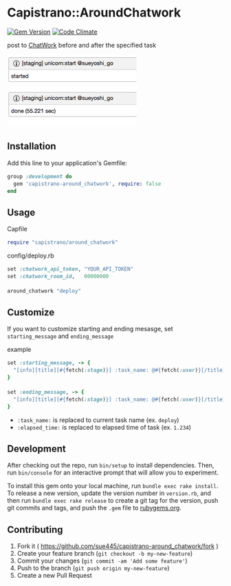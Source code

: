 # Capistrano::AroundChatwork

[![Gem Version](https://badge.fury.io/rb/capistrano-around_chatwork.svg)](http://badge.fury.io/rb/capistrano-around_chatwork)
[![Code Climate](https://codeclimate.com/github/sue445/capistrano-around_chatwork/badges/gpa.svg)](https://codeclimate.com/github/sue445/capistrano-around_chatwork)

post to [ChatWork](http://www.chatwork.com/) before and after the specified task

![example](img/example.png)

## Installation

Add this line to your application's Gemfile:

```ruby
group :development do
  gem 'capistrano-around_chatwork', require: false
end
```

## Usage

Capfile

```ruby
require "capistrano/around_chatwork"
```

config/deploy.rb

```ruby
set :chatwork_api_token, "YOUR_API_TOKEN"
set :chatwork_room_id,   00000000

around_chatwork "deploy"
```

## Customize
If you want to customize starting and ending mesasge, set `starting_message` and `ending_message`

example

```ruby
set :starting_message, -> {
  "[info][title][#{fetch(:stage)}] :task_name: @#{fetch(:user)}[/title]started[/info]"
}

set :ending_message, -> {
  "[info][title][#{fetch(:stage)}] :task_name: @#{fetch(:user)}[/title]done (:elapsed_time: sec)[/info]"
}
```

* `:task_name:` is replaced to current task name (ex. `deploy`)
* `:elapsed_time:` is replaced to elapsed time of task (ex. `1.234`)

## Development

After checking out the repo, run `bin/setup` to install dependencies. Then, run `bin/console` for an interactive prompt that will allow you to experiment.

To install this gem onto your local machine, run `bundle exec rake install`. To release a new version, update the version number in `version.rb`, and then run `bundle exec rake release` to create a git tag for the version, push git commits and tags, and push the `.gem` file to [rubygems.org](https://rubygems.org).

## Contributing

1. Fork it ( https://github.com/sue445/capistrano-around_chatwork/fork )
2. Create your feature branch (`git checkout -b my-new-feature`)
3. Commit your changes (`git commit -am 'Add some feature'`)
4. Push to the branch (`git push origin my-new-feature`)
5. Create a new Pull Request
